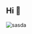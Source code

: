 ## Hi 👋

![sasda]([https://www.saalbach.com/fotos-info-a-z/ausflugsziele/hochalpenstrasse/neu%202022/image-thumb__6389213__box-img/Gro%C3%9Fglockner%20Hochalpenstrasse3.webp](https://images.pexels.com/photos/933054/pexels-photo-933054.jpeg?cs=srgb&dl=pexels-joyston-judah-933054.jpg&fm=jpg)https://images.pexels.com/photos/933054/pexels-photo-933054.jpeg?cs=srgb&dl=pexels-joyston-judah-933054.jpg&fm=jpg)
